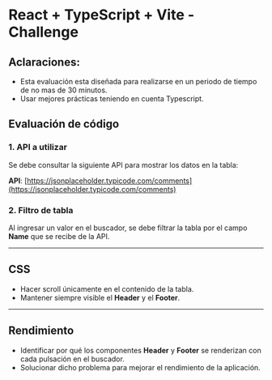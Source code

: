 # React + TypeScript + Vite - Challenge

## Aclaraciones:

-   Esta evaluación esta diseñada para realizarse en un periodo de tiempo de no mas de 30 minutos.
-   Usar mejores prácticas teniendo en cuenta Typescript.

## Evaluación de código

### 1. API a utilizar

Se debe consultar la siguiente API para mostrar los datos en la tabla:

**API**: [https://jsonplaceholder.typicode.com/comments](https://jsonplaceholder.typicode.com/comments)

### 2. Filtro de tabla

Al ingresar un valor en el buscador, se debe filtrar la tabla por el campo **Name** que se recibe de la API.

---

## CSS

-   Hacer scroll únicamente en el contenido de la tabla.
-   Mantener siempre visible el **Header** y el **Footer**.

---

## Rendimiento

-   Identificar por qué los componentes **Header** y **Footer** se renderizan con cada pulsación en el buscador.
-   Solucionar dicho problema para mejorar el rendimiento de la aplicación.

